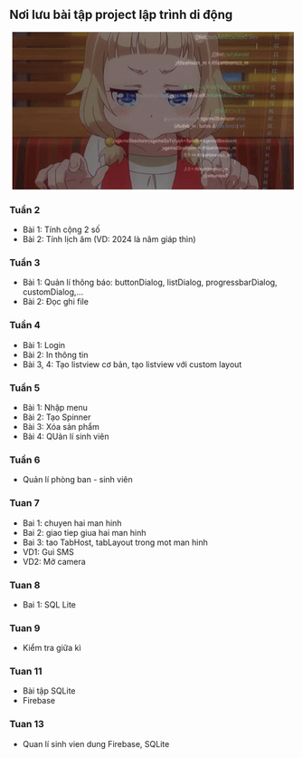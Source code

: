 <h2> Nơi lưu bài tập project lập trình di động </h2>

<div align = "center">
<image> <img src="./img/new-game-ahagon-umiko-programming.gif"> </image>
</div>

<h3> Tuần 2 </h3>

- Bài 1: Tính cộng 2 số
- Bài 2: Tính lịch âm (VD: 2024 là năm giáp thìn)

<h3> Tuần 3 </h3>

- Bài 1: Quản lí thông báo: buttonDialog, listDialog, progressbarDialog, customDialog,...
- Bài 2: Đọc ghi file

<h3> Tuần 4 </h3>

- Bài 1: Login
- Bài 2: In thông tin
- Bài 3, 4: Tạo listview cơ bản, tạo listview với custom layout

<h3> Tuần 5 </h3>

- Bài 1: Nhập menu
- Bài 2: Tạo Spinner
- Bài 3: Xóa sản phẩm
- Bài 4: QUản lí sinh viên

<h3> Tuần 6 </h3>

- Quản lí phòng ban - sinh viên

<h3> Tuan 7 </h3>

- Bai 1: chuyen hai man hinh
- Bai 2: giao tiep giua hai man hinh
- Bai 3: tao TabHost, tabLayout trong mot man hinh
- VD1: Gui SMS
- VD2: Mở camera

<h3> Tuan 8 </h3>

- Bai 1: SQL Lite

<h3> Tuan 9 </h3>

- Kiểm tra giữa kì

<h3> Tuan 11 </h3>

- Bài tập SQLite
- Firebase

<h3> Tuan 13 </h3>

- Quan lí sinh vien dung Firebase, SQLite